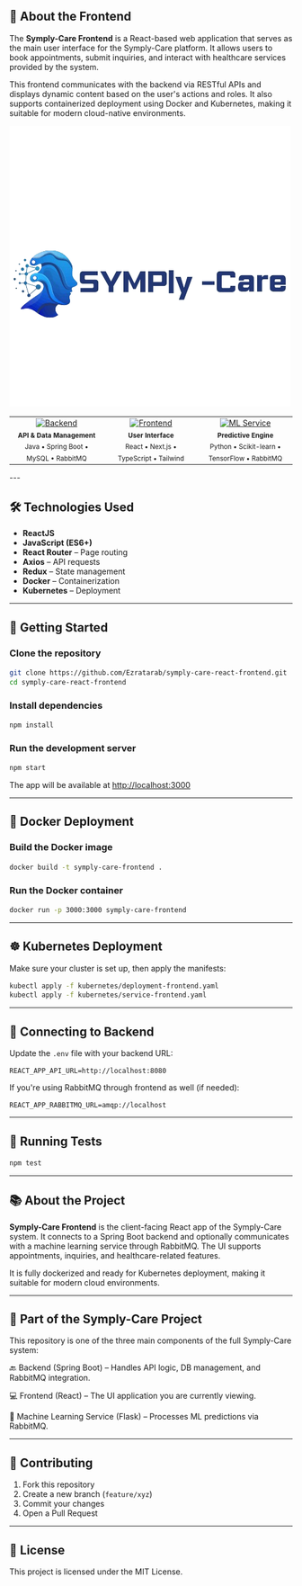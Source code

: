 ## 🧩 About the Frontend

The **Symply-Care Frontend** is a React-based web application that serves as the main user interface for the Symply-Care platform. It allows users to book appointments, submit inquiries, and interact with healthcare services provided by the system.

This frontend communicates with the backend via RESTful APIs and displays dynamic content based on the user's actions and roles. It also supports containerized deployment using Docker and Kubernetes, making it suitable for modern cloud-native environments.


![logo](./src/commponents/assets/symply_care_new.png)


<table align="center">
  <tr>
    <td align="center" width="33%">
      <a href="https://github.com/Ezratarab/symply-care-springBoot-backend">
        <img src="https://img.shields.io/badge/Backend-Spring_Boot-6DB33F?style=for-the-badge&logo=spring" alt="Backend">
      </a>
      <br>
      <sub><b>API & Data Management</b></sub>
      <br>
      <sub>Java • Spring Boot • MySQL • RabbitMQ</sub>
    </td>
    <td align="center" width="33%">
      <a href="https://github.com/Ezratarab/symply-care-react-frontend">
        <img src="https://img.shields.io/badge/Frontend-React-61DAFB?style=for-the-badge&logo=react" alt="Frontend">
      </a>
      <br>
      <sub><b>User Interface</b></sub>
      <br>
      <sub>React • Next.js • TypeScript • Tailwind</sub>
    </td>
    <td align="center" width="33%">
      <a href="https://github.com/Ezratarab/symply-care-ML">
        <img src="https://img.shields.io/badge/ML_Service-Flask-000000?style=for-the-badge&logo=flask" alt="ML Service">
      </a>
      <br>
      <sub><b>Predictive Engine</b></sub>
      <br>
      <sub>Python • Scikit-learn • TensorFlow • RabbitMQ</sub>
    </td>
  </tr>
</table>
---

## 🛠 Technologies Used

- **ReactJS**
- **JavaScript (ES6+)**
- **React Router** – Page routing
- **Axios** – API requests
- **Redux** – State management
- **Docker** – Containerization
- **Kubernetes** – Deployment

---

## 🚀 Getting Started

### Clone the repository

```bash
git clone https://github.com/Ezratarab/symply-care-react-frontend.git
cd symply-care-react-frontend
```

### Install dependencies

```bash
npm install
```

### Run the development server

```bash
npm start
```

The app will be available at [http://localhost:3000](http://localhost:3000)

---

## 🐳 Docker Deployment

### Build the Docker image

```bash
docker build -t symply-care-frontend .
```

### Run the Docker container

```bash
docker run -p 3000:3000 symply-care-frontend
```

---

## ☸️ Kubernetes Deployment

Make sure your cluster is set up, then apply the manifests:

```bash
kubectl apply -f kubernetes/deployment-frontend.yaml
kubectl apply -f kubernetes/service-frontend.yaml
```

---

## 🔗 Connecting to Backend

Update the `.env` file with your backend URL:

```env
REACT_APP_API_URL=http://localhost:8080
```

If you're using RabbitMQ through frontend as well (if needed):

```env
REACT_APP_RABBITMQ_URL=amqp://localhost
```

---

## 🧪 Running Tests

```bash
npm test
```

---

## 📚 About the Project

**Symply-Care Frontend** is the client-facing React app of the Symply-Care system. It connects to a Spring Boot backend and optionally communicates with a machine learning service through RabbitMQ. The UI supports appointments, inquiries, and healthcare-related features.

It is fully dockerized and ready for Kubernetes deployment, making it suitable for modern cloud environments.

---
## 🔗 Part of the Symply-Care Project

This repository is one of the three main components of the full Symply-Care system:

🔙 Backend (Spring Boot) – Handles API logic, DB management, and RabbitMQ integration.

💻 Frontend (React) – The UI application you are currently viewing.

🧠 Machine Learning Service (Flask) – Processes ML predictions via RabbitMQ.

---

## 🤝 Contributing

1. Fork this repository
2. Create a new branch (`feature/xyz`)
3. Commit your changes
4. Open a Pull Request

---

## 📄 License

This project is licensed under the MIT License.
